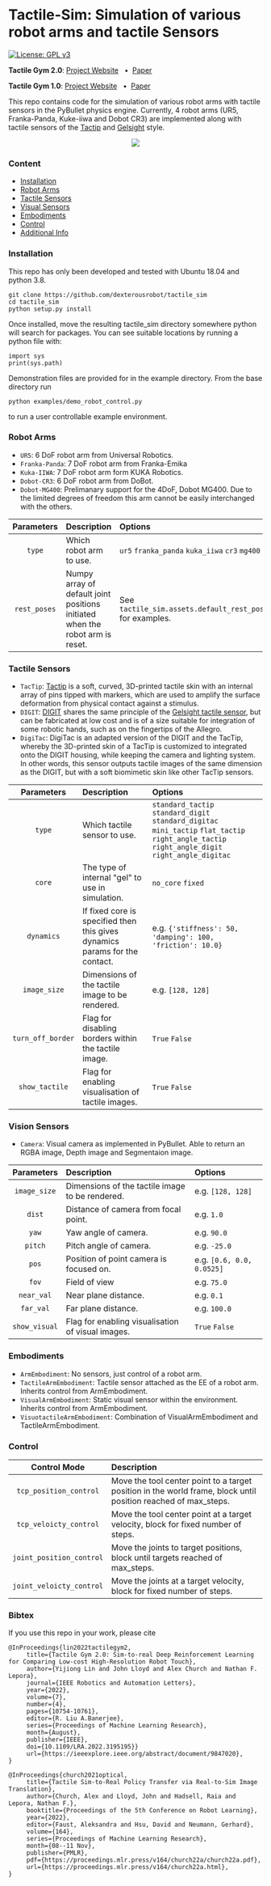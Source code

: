 # Tactile-Sim: Simulation of various robot arms and tactile Sensors
[![License: GPL v3](https://img.shields.io/badge/License-GPLv3-blue.svg)](LICENSE)

<!-- [Project Website](https://sites.google.com/my.bristol.ac.uk/tactile-gym-sim2real/home) &nbsp;&nbsp;• -->
**Tactile Gym 2.0**: [Project Website](https://sites.google.com/my.bristol.ac.uk/tactilegym2/home) &nbsp;&nbsp;•&nbsp;&nbsp;[Paper](https://ieeexplore.ieee.org/abstract/document/9847020)

**Tactile Gym 1.0**: [Project Website](https://sites.google.com/my.bristol.ac.uk/tactile-gym-sim2real/home) &nbsp;&nbsp;•&nbsp;&nbsp;[Paper](http://arxiv.org/abs/2106.08796)

This repo contains code for the simulation of various robot arms with tactile sensors in the PyBullet physics engine. Currently, 4 robot arms (UR5, Franka-Panda, Kuke-iiwa and Dobot CR3) are implemented along with tactile sensors of the [Tactip](https://www.liebertpub.com/doi/full/10.1089/soro.2017.0052) and [Gelsight](https://www.mdpi.com/1424-8220/17/12/2762) style.


<p align="center">
  <img src="docs/readme_videos/surf_arm_transfer.gif">
</p>


### Content ###
- [Installation](#installation)
- [Robot Arms](#robot-arms)
- [Tactile Sensors](#tactile-sensors)
- [Visual Sensors](#visual-sensors)
- [Embodiments](#embodiments)
- [Control](#control)
- [Additional Info](#additional-info)



### Installation ###
This repo has only been developed and tested with Ubuntu 18.04 and python 3.8.

```console
git clone https://github.com/dexterousrobot/tactile_sim
cd tactile_sim
python setup.py install
```

Once installed, move the resulting tactile_sim directory somewhere python will search for packages. You can see suitable locations by running a python file with:
```
import sys
print(sys.path)
```


Demonstration files are provided for in the example directory. From the base directory run
```
python examples/demo_robot_control.py
```
to run a user controllable example environment.


### Robot Arms ###

- `UR5`: 6 DoF robot arm from Universal Robotics.
- `Franka-Panda`: 7 DoF robot arm from Franka-Emika
- `Kuka-IIWA`: 7 DoF robot arm form KUKA Robotics.
- `Dobot-CR3`: 6 DoF robot arm from DoBot.
- `Dobot-MG400`: Prelimanary support for the 4DoF, Dobot MG400. Due to the limited degrees of freedom this arm cannot be easily interchanged with the others.

| **Parameters** | Description | Options | 
| :---: | :--- |:--- |
| `type` | Which robot arm to use. | `ur5` `franka_panda` `kuka_iiwa` `cr3` `mg400`|
| `rest_poses` | Numpy array of default joint positions initiated when the robot arm is reset. | See `tactile_sim.assets.default_rest_poses` for examples. |



### Tactile Sensors ###


- `TacTip`: [Tactip](https://www.liebertpub.com/doi/full/10.1089/soro.2017.0052) is a soft, curved, 3D-printed tactile skin with an internal array of pins tipped with markers, which are used to amplify the surface deformation from physical contact against a stimulus.
- `DIGIT`: [DIGIT](https://digit.ml/) shares the same principle of the [Gelsight tactile sensor](https://www.mdpi.com/1424-8220/17/12/2762), but can be fabricated at low cost and is of a size suitable for integration of some robotic hands, such as on the fingertips of the Allegro.
- `DigiTac`: DigiTac is an adapted version of the DIGIT and the TacTip, whereby the 3D-printed skin of a TacTip is customized to integrated onto the DIGIT housing, while keeping the camera and lighting system. In other words, this sensor outputs tactile images of the same dimension as the DIGIT, but with a soft biomimetic skin like other TacTip sensors.

| **Parameters** | Description | Options | 
| :---: | :--- |:--- |
| `type` | Which tactile sensor to use. | `standard_tactip` `standard_digit` `standard_digitac` `mini_tactip` `flat_tactip` `right_angle_tactip` `right_angle_digit` `right_angle_digitac`|
| `core` | The type of internal "gel" to use in simulation. | `no_core` `fixed` |
| `dynamics` | If fixed core is specified then this gives dynamics params for the contact. | e.g. `{'stiffness': 50, 'damping': 100, 'friction': 10.0}` |
| `image_size` | Dimensions of the tactile image to be rendered. | e.g. `[128, 128]` |
| `turn_off_border` | Flag for disabling borders within the tactile image. | `True` `False` |
| `show_tactile` | Flag for enabling visualisation of tactile images. | `True` `False` |


### Vision Sensors ###

- `Camera`: Visual camera as implemented in PyBullet. Able to return an RGBA image, Depth image and Segmentaion image.

| **Parameters** | Description | Options | 
| :---: | :--- |:--- |
| `image_size` | Dimensions of the tactile image to be rendered. | e.g. `[128, 128]` |
| `dist` | Distance of camera from focal point. | e.g. `1.0` |
| `yaw` | Yaw angle of camera. | e.g. `90.0` |
| `pitch` | Pitch angle of camera. | e.g. `-25.0` |
| `pos` | Position of point camera is focused on. | e.g. `[0.6, 0.0, 0.0525]` |
| `fov` | Field of view | e.g. `75.0` |
| `near_val` | Near plane distance. | e.g. `0.1` |
| `far_val` | Far plane distance. | e.g. `100.0` |
| `show_visual` | Flag for enabling visualisation of visual images. | `True` `False` |

### Embodiments ###

- `ArmEmbodiment`: No sensors, just control of a robot arm. 
- `TactileArmEmbodiment`: Tactile sensor attached as the EE of a robot arm. Inherits control from ArmEmbodiment.
- `VisualArmEmbodiment`: Static visual sensor within the environment. Inherits control from ArmEmbodiment. 
- `VisuotactileArmEmbodiment`: Combination of VisualArmEmbodiment and TactileArmEmbodiment. 


### Control ###
| **Control Mode** | Description | 
| :---: | :--- |
| `tcp_position_control` | Move the tool center point to a target position in the world frame, block until position reached of max_steps. |
| `tcp_veloicty_control` | Move the tool center point at a target velocity, block for fixed number of steps. | 
| `joint_position_control` | Move the joints to target positions, block until targets reached of max_steps. |
| `joint_veloicty_control` | Move the joints at a target velocity, block for fixed number of steps. | 


### Bibtex ###

If you use this repo in your work, please cite

```
@InProceedings{lin2022tactilegym2,
     title={Tactile Gym 2.0: Sim-to-real Deep Reinforcement Learning for Comparing Low-cost High-Resolution Robot Touch},
     author={Yijiong Lin and John Lloyd and Alex Church and Nathan F. Lepora},
     journal={IEEE Robotics and Automation Letters},
     year={2022},
     volume={7},
     number={4},
     pages={10754-10761},
     editor={R. Liu A.Banerjee},
     series={Proceedings of Machine Learning Research},
     month={August},
     publisher={IEEE},
     doi={10.1109/LRA.2022.3195195}}
     url={https://ieeexplore.ieee.org/abstract/document/9847020},
}

@InProceedings{church2021optical,
     title={Tactile Sim-to-Real Policy Transfer via Real-to-Sim Image Translation},
     author={Church, Alex and Lloyd, John and Hadsell, Raia and Lepora, Nathan F.},
     booktitle={Proceedings of the 5th Conference on Robot Learning}, 
     year={2022},
     editor={Faust, Aleksandra and Hsu, David and Neumann, Gerhard},
     volume={164},
     series={Proceedings of Machine Learning Research},
     month={08--11 Nov},
     publisher={PMLR},
     pdf={https://proceedings.mlr.press/v164/church22a/church22a.pdf},
     url={https://proceedings.mlr.press/v164/church22a.html},
}
```
